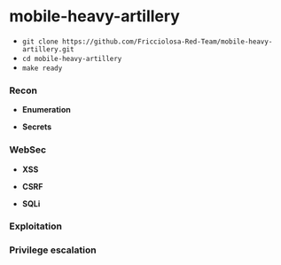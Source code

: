 # mobile-heavy-artillery

- `git clone https://github.com/Fricciolosa-Red-Team/mobile-heavy-artillery.git`
- `cd mobile-heavy-artillery`
- `make ready`


### Recon

  - **Enumeration**

  - **Secrets**

### WebSec

  - **XSS**

  - **CSRF**

  - **SQLi**

### Exploitation

### Privilege escalation
